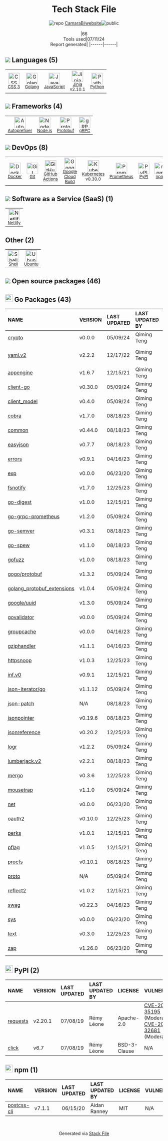 <!--
&lt;--- Readme.md Snippet without images Start ---&gt;
## Tech Stack
CamaraB/website is built on the following main stack:

- [Golang](http://golang.org/) – Languages
- [JavaScript](https://developer.mozilla.org/en-US/docs/Web/JavaScript) – Languages
- [Jinja](https://palletsprojects.com/p/jinja/) – Templating Languages & Extensions
- [Python](https://www.python.org) – Languages
- [Autoprefixer](https://github.com/postcss/autoprefixer) – CSS Pre-processors / Extensions
- [Node.js](http://nodejs.org/) – Frameworks (Full Stack)
- [Protobuf](https://developers.google.com/protocol-buffers/) – Serialization Frameworks
- [gRPC](https://grpc.io/) – Remote Procedure Call (RPC)
- [Docker](https://www.docker.com/) – Virtual Machine Platforms & Containers
- [GitHub Actions](https://github.com/features/actions) – Continuous Integration
- [Google Cloud Build](https://cloud.google.com/cloud-build) – Continuous Deployment
- [Kubernetes](http://kubernetes.io/) – Container Tools
- [Prometheus](http://prometheus.io/) – Monitoring Tools
- [Netlify](https://www.netlify.com/) – Static Web Hosting
- [Shell](https://en.wikipedia.org/wiki/Shell_script) – Shells
- [Ubuntu](http://www.ubuntu.com/) – Operating Systems

Full tech stack [here](/techstack.md)

&lt;--- Readme.md Snippet without images End ---&gt;

&lt;--- Readme.md Snippet with images Start ---&gt;
## Tech Stack
CamaraB/website is built on the following main stack:

- <img width='25' height='25' src='https://img.stackshare.io/service/1005/O6AczwfV_400x400.png' alt='Golang'/> [Golang](http://golang.org/) – Languages
- <img width='25' height='25' src='https://img.stackshare.io/service/1209/javascript.jpeg' alt='JavaScript'/> [JavaScript](https://developer.mozilla.org/en-US/docs/Web/JavaScript) – Languages
- <img width='25' height='25' src='https://img.stackshare.io/service/2303/New_Project__20_.png' alt='Jinja'/> [Jinja](https://palletsprojects.com/p/jinja/) – Templating Languages & Extensions
- <img width='25' height='25' src='https://img.stackshare.io/service/993/pUBY5pVj.png' alt='Python'/> [Python](https://www.python.org) – Languages
- <img width='25' height='25' src='https://img.stackshare.io/service/2202/72d087642cfce6fef6f2dabec5bf49e8_400x400.png' alt='Autoprefixer'/> [Autoprefixer](https://github.com/postcss/autoprefixer) – CSS Pre-processors / Extensions
- <img width='25' height='25' src='https://img.stackshare.io/service/1011/n1JRsFeB_400x400.png' alt='Node.js'/> [Node.js](http://nodejs.org/) – Frameworks (Full Stack)
- <img width='25' height='25' src='https://img.stackshare.io/service/4393/ma2jqJKH_400x400.png' alt='Protobuf'/> [Protobuf](https://developers.google.com/protocol-buffers/) – Serialization Frameworks
- <img width='25' height='25' src='https://img.stackshare.io/service/4670/default_d811b0ac72205af84aca21f967594338580be913.png' alt='gRPC'/> [gRPC](https://grpc.io/) – Remote Procedure Call (RPC)
- <img width='25' height='25' src='https://img.stackshare.io/service/586/n4u37v9t_400x400.png' alt='Docker'/> [Docker](https://www.docker.com/) – Virtual Machine Platforms & Containers
- <img width='25' height='25' src='https://img.stackshare.io/service/11563/actions.png' alt='GitHub Actions'/> [GitHub Actions](https://github.com/features/actions) – Continuous Integration
- <img width='25' height='25' src='https://img.stackshare.io/service/9309/PoHJY3K8_400x400.jpg' alt='Google Cloud Build'/> [Google Cloud Build](https://cloud.google.com/cloud-build) – Continuous Deployment
- <img width='25' height='25' src='https://img.stackshare.io/service/1885/21_d3cvM.png' alt='Kubernetes'/> [Kubernetes](http://kubernetes.io/) – Container Tools
- <img width='25' height='25' src='https://img.stackshare.io/service/2501/default_3cf1b307194b26782be5cb209d30360580ae5b3c.png' alt='Prometheus'/> [Prometheus](http://prometheus.io/) – Monitoring Tools
- <img width='25' height='25' src='https://img.stackshare.io/service/2748/default_5dfbb146cf22182bca88c7d07f2515a5888fc12a.jpg' alt='Netlify'/> [Netlify](https://www.netlify.com/) – Static Web Hosting
- <img width='25' height='25' src='https://img.stackshare.io/service/4631/default_c2062d40130562bdc836c13dbca02d318205a962.png' alt='Shell'/> [Shell](https://en.wikipedia.org/wiki/Shell_script) – Shells
- <img width='25' height='25' src='https://img.stackshare.io/service/3511/cof_orange_hex.jpg' alt='Ubuntu'/> [Ubuntu](http://www.ubuntu.com/) – Operating Systems

Full tech stack [here](/techstack.md)

&lt;--- Readme.md Snippet with images End ---&gt;
-->
<div align="center">

# Tech Stack File
![](https://img.stackshare.io/repo.svg "repo") [CamaraB/website](https://github.com/CamaraB/website)![](https://img.stackshare.io/public_badge.svg "public")
<br/><br/>
|66<br/>Tools used|07/11/24 <br/>Report generated|
|------|------|
</div>

## <img src='https://img.stackshare.io/languages.svg'/> Languages (5)
<table><tr>
  <td align='center'>
  <img width='36' height='36' src='https://img.stackshare.io/service/6727/css.png' alt='CSS 3'>
  <br>
  <sub><a href="https://developer.mozilla.org/en-US/docs/Web/CSS/CSS3">CSS 3</a></sub>
  <br>
  <sub></sub>
</td>

<td align='center'>
  <img width='36' height='36' src='https://img.stackshare.io/service/1005/O6AczwfV_400x400.png' alt='Golang'>
  <br>
  <sub><a href="http://golang.org/">Golang</a></sub>
  <br>
  <sub></sub>
</td>

<td align='center'>
  <img width='36' height='36' src='https://img.stackshare.io/service/1209/javascript.jpeg' alt='JavaScript'>
  <br>
  <sub><a href="https://developer.mozilla.org/en-US/docs/Web/JavaScript">JavaScript</a></sub>
  <br>
  <sub></sub>
</td>

<td align='center'>
  <img width='36' height='36' src='https://img.stackshare.io/service/2303/New_Project__20_.png' alt='Jinja'>
  <br>
  <sub><a href="https://palletsprojects.com/p/jinja/">Jinja</a></sub>
  <br>
  <sub>v2.10.1</sub>
</td>

<td align='center'>
  <img width='36' height='36' src='https://img.stackshare.io/service/993/pUBY5pVj.png' alt='Python'>
  <br>
  <sub><a href="https://www.python.org">Python</a></sub>
  <br>
  <sub></sub>
</td>

</tr>
</table>

## <img src='https://img.stackshare.io/frameworks.svg'/> Frameworks (4)
<table><tr>
  <td align='center'>
  <img width='36' height='36' src='https://img.stackshare.io/service/2202/72d087642cfce6fef6f2dabec5bf49e8_400x400.png' alt='Autoprefixer'>
  <br>
  <sub><a href="https://github.com/postcss/autoprefixer">Autoprefixer</a></sub>
  <br>
  <sub></sub>
</td>

<td align='center'>
  <img width='36' height='36' src='https://img.stackshare.io/service/1011/n1JRsFeB_400x400.png' alt='Node.js'>
  <br>
  <sub><a href="http://nodejs.org/">Node.js</a></sub>
  <br>
  <sub></sub>
</td>

<td align='center'>
  <img width='36' height='36' src='https://img.stackshare.io/service/4393/ma2jqJKH_400x400.png' alt='Protobuf'>
  <br>
  <sub><a href="https://developers.google.com/protocol-buffers/">Protobuf</a></sub>
  <br>
  <sub></sub>
</td>

<td align='center'>
  <img width='36' height='36' src='https://img.stackshare.io/service/4670/default_d811b0ac72205af84aca21f967594338580be913.png' alt='gRPC'>
  <br>
  <sub><a href="https://grpc.io/">gRPC</a></sub>
  <br>
  <sub></sub>
</td>

</tr>
</table>

## <img src='https://img.stackshare.io/devops.svg'/> DevOps (8)
<table><tr>
  <td align='center'>
  <img width='36' height='36' src='https://img.stackshare.io/service/586/n4u37v9t_400x400.png' alt='Docker'>
  <br>
  <sub><a href="https://www.docker.com/">Docker</a></sub>
  <br>
  <sub></sub>
</td>

<td align='center'>
  <img width='36' height='36' src='https://img.stackshare.io/service/1046/git.png' alt='Git'>
  <br>
  <sub><a href="http://git-scm.com/">Git</a></sub>
  <br>
  <sub></sub>
</td>

<td align='center'>
  <img width='36' height='36' src='https://img.stackshare.io/service/11563/actions.png' alt='GitHub Actions'>
  <br>
  <sub><a href="https://github.com/features/actions">GitHub Actions</a></sub>
  <br>
  <sub></sub>
</td>

<td align='center'>
  <img width='36' height='36' src='https://img.stackshare.io/service/9309/PoHJY3K8_400x400.jpg' alt='Google Cloud Build'>
  <br>
  <sub><a href="https://cloud.google.com/cloud-build">Google Cloud Build</a></sub>
  <br>
  <sub></sub>
</td>

<td align='center'>
  <img width='36' height='36' src='https://img.stackshare.io/service/1885/21_d3cvM.png' alt='Kubernetes'>
  <br>
  <sub><a href="http://kubernetes.io/">Kubernetes</a></sub>
  <br>
  <sub>v0.30.0</sub>
</td>

<td align='center'>
  <img width='36' height='36' src='https://img.stackshare.io/service/2501/default_3cf1b307194b26782be5cb209d30360580ae5b3c.png' alt='Prometheus'>
  <br>
  <sub><a href="http://prometheus.io/">Prometheus</a></sub>
  <br>
  <sub></sub>
</td>

<td align='center'>
  <img width='36' height='36' src='https://img.stackshare.io/service/12572/-RIWgodF_400x400.jpg' alt='PyPI'>
  <br>
  <sub><a href="https://pypi.org/">PyPI</a></sub>
  <br>
  <sub></sub>
</td>

<td align='center'>
  <img width='36' height='36' src='https://img.stackshare.io/service/1120/lejvzrnlpb308aftn31u.png' alt='npm'>
  <br>
  <sub><a href="https://www.npmjs.com/">npm</a></sub>
  <br>
  <sub></sub>
</td>

</tr>
</table>

## <img src='https://img.stackshare.io/saas.svg'/> Software as a Service (SaaS) (1)
<table><tr>
  <td align='center'>
  <img width='36' height='36' src='https://img.stackshare.io/service/2748/default_5dfbb146cf22182bca88c7d07f2515a5888fc12a.jpg' alt='Netlify'>
  <br>
  <sub><a href="https://www.netlify.com/">Netlify</a></sub>
  <br>
  <sub></sub>
</td>

</tr>
</table>

## Other (2)
<table><tr>
  <td align='center'>
  <img width='36' height='36' src='https://img.stackshare.io/service/4631/default_c2062d40130562bdc836c13dbca02d318205a962.png' alt='Shell'>
  <br>
  <sub><a href="https://en.wikipedia.org/wiki/Shell_script">Shell</a></sub>
  <br>
  <sub></sub>
</td>

<td align='center'>
  <img width='36' height='36' src='https://img.stackshare.io/service/3511/cof_orange_hex.jpg' alt='Ubuntu'>
  <br>
  <sub><a href="http://www.ubuntu.com/">Ubuntu</a></sub>
  <br>
  <sub></sub>
</td>

</tr>
</table>


## <img src='https://img.stackshare.io/group.svg' /> Open source packages (46)</h2>

## <img width='24' height='24' src='https://img.stackshare.io/service/21112/default_1346bbda8fe03e4dce5601323a3ca47a10c1ae36.png'/> Go Packages (43)

|NAME|VERSION|LAST UPDATED|LAST UPDATED BY|LICENSE|VULNERABILITIES|
|:------|:------|:------|:------|:------|:------|
|[crypto](https://pkg.go.dev/golang.org/x/crypto)|v0.0.0|05/09/24|Qiming Teng |BSD-3-Clause|[CVE-2020-9283](https://github.com/advisories/GHSA-ffhg-7mh4-33c4) (Moderate)|
|[yaml.v2](https://pkg.go.dev/gopkg.in/yaml.v2)|v2.2.2|12/17/22|Qiming Teng |LGPL-3.0|[CVE-2019-11254](https://github.com/advisories/GHSA-wxc4-f4m6-wwqv) (Moderate)|
|[appengine](https://pkg.go.dev/google.golang.org/appengine)|v1.6.7|12/15/21|Qiming Teng |Apache-2.0|N/A|
|[client-go](https://pkg.go.dev/k8s.io/client-go)|v0.30.0|05/09/24|Qiming Teng |Apache-2.0|N/A|
|[client_model](https://pkg.go.dev/github.com/prometheus/client_model)|v0.4.0|05/09/24|Qiming Teng |Apache-2.0|N/A|
|[cobra](https://pkg.go.dev/github.com/spf13/cobra)|v1.7.0|08/18/23|Qiming Teng |Apache-2.0|N/A|
|[common](https://pkg.go.dev/github.com/prometheus/common)|v0.44.0|08/18/23|Qiming Teng |Apache-2.0|N/A|
|[easyjson](https://pkg.go.dev/github.com/mailru/easyjson)|v0.7.7|08/18/23|Qiming Teng |MIT|N/A|
|[errors](https://pkg.go.dev/github.com/pkg/errors)|v0.9.1|04/16/23|Qiming Teng |BSD-2-Clause|N/A|
|[exp](https://pkg.go.dev/golang.org/x/exp)|v0.0.0|06/23/20|Qiming Teng |BSD-3-Clause|N/A|
|[fsnotify](https://pkg.go.dev/github.com/fsnotify/fsnotify)|v1.7.0|12/25/23|Qiming Teng |BSD-3-Clause|N/A|
|[go-digest](https://pkg.go.dev/github.com/opencontainers/go-digest)|v1.0.0|12/15/21|Qiming Teng |Other|N/A|
|[go-grpc-prometheus](https://pkg.go.dev/github.com/grpc-ecosystem/go-grpc-prometheus)|v1.2.0|05/09/24|Qiming Teng |Apache-2.0|N/A|
|[go-semver](https://pkg.go.dev/github.com/coreos/go-semver)|v0.3.1|08/18/23|Qiming Teng |Apache-2.0|N/A|
|[go-spew](https://pkg.go.dev/github.com/davecgh/go-spew)|v1.1.0|08/18/23|Qiming Teng |ISC|N/A|
|[gofuzz](https://pkg.go.dev/github.com/google/gofuzz)|v1.0.0|08/18/23|Qiming Teng |Apache-2.0|N/A|
|[gogo/protobuf](https://pkg.go.dev/github.com/gogo/protobuf)|v1.3.2|05/09/24|Qiming Teng |Other|N/A|
|[golang_protobuf_extensions](https://pkg.go.dev/github.com/matttproud/golang_protobuf_extensions)|v1.0.4|05/09/24|Qiming Teng |Apache-2.0|N/A|
|[google/uuid](https://pkg.go.dev/github.com/google/uuid)|v1.3.0|05/09/24|Qiming Teng |BSD-3-Clause|N/A|
|[govalidator](https://pkg.go.dev/github.com/asaskevich/govalidator)|v0.0.0|05/09/24|Qiming Teng |MIT|N/A|
|[groupcache](https://pkg.go.dev/github.com/golang/groupcache)|v0.0.0|04/16/23|Qiming Teng |Apache-2.0|N/A|
|[gziphandler](https://pkg.go.dev/github.com/NYTimes/gziphandler)|v1.1.1|04/16/23|Qiming Teng |Apache-2.0|N/A|
|[httpsnoop](https://pkg.go.dev/github.com/felixge/httpsnoop)|v1.0.3|12/25/23|Qiming Teng |MIT|N/A|
|[inf.v0](https://pkg.go.dev/gopkg.in/inf.v0)|v0.9.1|12/15/21|Qiming Teng |BSD-3-Clause|N/A|
|[json-iterator/go](https://pkg.go.dev/github.com/json-iterator/go)|v1.1.12|05/09/24|Qiming Teng |MIT|N/A|
|[json-patch](https://pkg.go.dev/github.com/evanphx/json-patch)|N/A|08/18/23|Qiming Teng |BSD-3-Clause|N/A|
|[jsonpointer](https://pkg.go.dev/github.com/go-openapi/jsonpointer)|v0.19.6|08/18/23|Qiming Teng |Apache-2.0|N/A|
|[jsonreference](https://pkg.go.dev/github.com/go-openapi/jsonreference)|v0.20.2|12/25/23|Qiming Teng |Apache-2.0|N/A|
|[logr](https://pkg.go.dev/github.com/go-logr/logr)|v1.2.2|05/09/24|Qiming Teng |Apache-2.0|N/A|
|[lumberjack.v2](https://pkg.go.dev/gopkg.in/natefinch/lumberjack.v2)|v2.2.1|08/18/23|Qiming Teng |N/A|N/A|
|[mergo](https://pkg.go.dev/github.com/imdario/mergo)|v0.3.6|12/25/23|Qiming Teng |BSD-3-Clause|N/A|
|[mousetrap](https://pkg.go.dev/github.com/inconshreveable/mousetrap)|v1.1.0|05/09/24|Qiming Teng |Apache-2.0|N/A|
|[net](https://pkg.go.dev/golang.org/x/net)|v0.0.0|06/23/20|Qiming Teng |BSD-3-Clause|N/A|
|[oauth2](https://pkg.go.dev/golang.org/x/oauth2)|v0.10.0|12/25/23|Qiming Teng |BSD-3-Clause|N/A|
|[perks](https://pkg.go.dev/github.com/beorn7/perks)|v1.0.1|12/15/21|Qiming Teng |MIT|N/A|
|[pflag](https://pkg.go.dev/github.com/spf13/pflag)|v1.0.5|12/15/21|Qiming Teng |BSD-3-Clause|N/A|
|[procfs](https://pkg.go.dev/github.com/prometheus/procfs)|v0.10.1|08/18/23|Qiming Teng |Apache-2.0|N/A|
|[proto](https://pkg.go.dev/github.com/golang/protobuf/proto)|N/A|05/09/24|Qiming Teng |BSD-3-Clause|N/A|
|[reflect2](https://pkg.go.dev/github.com/modern-go/reflect2)|v1.0.2|12/15/21|Qiming Teng |Apache-2.0|N/A|
|[swag](https://pkg.go.dev/github.com/go-openapi/swag)|v0.22.3|04/16/23|Qiming Teng |Apache-2.0|N/A|
|[sys](https://pkg.go.dev/golang.org/x/sys)|v0.0.0|06/23/20|Qiming Teng |BSD-3-Clause|N/A|
|[text](https://pkg.go.dev/golang.org/x/text)|v0.3.0|12/25/23|Qiming Teng |BSD-3-Clause|N/A|
|[zap](https://pkg.go.dev/go.uber.org/zap)|v1.26.0|06/23/20|Qiming Teng |MIT|N/A|


## <img width='24' height='24' src='https://img.stackshare.io/service/12572/-RIWgodF_400x400.jpg'/> PyPI (2)

|NAME|VERSION|LAST UPDATED|LAST UPDATED BY|LICENSE|VULNERABILITIES|
|:------|:------|:------|:------|:------|:------|
|[requests](https://pypi.org/project/requests)|v2.20.1|07/08/19|Rémy Léone |Apache-2.0|[CVE-2024-35195](https://github.com/advisories/GHSA-9wx4-h78v-vm56) (Moderate)<br/>[CVE-2023-32681](https://github.com/advisories/GHSA-j8r2-6x86-q33q) (Moderate)|
|[click](https://pypi.org/project/click)|v6.7|07/08/19|Rémy Léone |BSD-3-Clause|N/A|


## <img width='24' height='24' src='https://img.stackshare.io/service/1120/lejvzrnlpb308aftn31u.png'/> npm (1)

|NAME|VERSION|LAST UPDATED|LAST UPDATED BY|LICENSE|VULNERABILITIES|
|:------|:------|:------|:------|:------|:------|
|[postcss-cli](https://www.npmjs.com/postcss-cli)|v7.1.1|06/15/20|Aidan Ranney |MIT|N/A|

<br/>
<div align='center'>

Generated via [Stack File](https://github.com/marketplace/stack-file)
